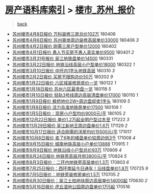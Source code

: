 [房产语料库索引](../../README.md)  > [楼市_苏州_报价](楼市_苏州_报价.md)
====
> [back](../README.md)

- [苏州楼市4月8日报价 万科装修三房总价102万](http://jkwz.applinzi.com/ittc/7089497724355609607.html#%E8%8B%8F%E5%B7%9E%E6%A5%BC%E5%B8%824%E6%9C%888%E6%97%A5%E6%8A%A5%E4%BB%B7+%E4%B8%87%E7%A7%91%E8%A3%85%E4%BF%AE%E4%B8%89%E6%88%BF%E6%80%BB%E4%BB%B7102%E4%B8%87) 180408  
- [苏州楼市4月6日报价 苏州奥体周边装修高层单价33000](http://jkwz.applinzi.com/ittc/7088738915542631430.html#%E8%8B%8F%E5%B7%9E%E6%A5%BC%E5%B8%824%E6%9C%886%E6%97%A5%E6%8A%A5%E4%BB%B7+%E8%8B%8F%E5%B7%9E%E5%A5%A5%E4%BD%93%E5%91%A8%E8%BE%B9%E8%A3%85%E4%BF%AE%E9%AB%98%E5%B1%82%E5%8D%95%E4%BB%B733000) 180406 *3* 
- [苏州楼市4月2日报价 刚需三房户型单价12000](http://jkwz.applinzi.com/ittc/7087272046168114182.html#%E8%8B%8F%E5%B7%9E%E6%A5%BC%E5%B8%824%E6%9C%882%E6%97%A5%E6%8A%A5%E4%BB%B7+%E5%88%9A%E9%9C%80%E4%B8%89%E6%88%BF%E6%88%B7%E5%9E%8B%E5%8D%95%E4%BB%B712000) 180402  
- [苏州楼市4月1日报价 愚人节买房不愚人真实单价9500](http://jkwz.applinzi.com/ittc/7086900732739716112.html#%E8%8B%8F%E5%B7%9E%E6%A5%BC%E5%B8%824%E6%9C%881%E6%97%A5%E6%8A%A5%E4%BB%B7+%E6%84%9A%E4%BA%BA%E8%8A%82%E4%B9%B0%E6%88%BF%E4%B8%8D%E6%84%9A%E4%BA%BA%E7%9C%9F%E5%AE%9E%E5%8D%95%E4%BB%B79500) 180401 *2* 
- [苏州楼市3月31号报价 吴江地铁盘单价14500](http://jkwz.applinzi.com/ittc/7086529583405073414.html#%E8%8B%8F%E5%B7%9E%E6%A5%BC%E5%B8%823%E6%9C%8831%E5%8F%B7%E6%8A%A5%E4%BB%B7+%E5%90%B4%E6%B1%9F%E5%9C%B0%E9%93%81%E7%9B%98%E5%8D%95%E4%BB%B714500) 180331  
- [苏州楼市3月22日报价 地铁沿线高层小户型单价18000](http://jkwz.applinzi.com/ittc/7083189279096570890.html#%E8%8B%8F%E5%B7%9E%E6%A5%BC%E5%B8%823%E6%9C%8822%E6%97%A5%E6%8A%A5%E4%BB%B7+%E5%9C%B0%E9%93%81%E6%B2%BF%E7%BA%BF%E9%AB%98%E5%B1%82%E5%B0%8F%E6%88%B7%E5%9E%8B%E5%8D%95%E4%BB%B718000) 180322 *1* 
- [苏州楼市3月10日报价 中环内1字头地铁高层](http://jkwz.applinzi.com/ittc/7078735905953416199.html#%E8%8B%8F%E5%B7%9E%E6%A5%BC%E5%B8%823%E6%9C%8810%E6%97%A5%E6%8A%A5%E4%BB%B7+%E4%B8%AD%E7%8E%AF%E5%86%851%E5%AD%97%E5%A4%B4%E5%9C%B0%E9%93%81%E9%AB%98%E5%B1%82) 180310 *3* 
- [苏州楼市2月2日报价 买房不限购总价50万](http://jkwz.applinzi.com/ittc/7065377796560258054.html#%E8%8B%8F%E5%B7%9E%E6%A5%BC%E5%B8%822%E6%9C%882%E6%97%A5%E6%8A%A5%E4%BB%B7+%E4%B9%B0%E6%88%BF%E4%B8%8D%E9%99%90%E8%B4%AD%E6%80%BB%E4%BB%B750%E4%B8%87) 180202 *9* 
- [苏州楼市1月22日报价 六区域装修房底价一览](http://jkwz.applinzi.com/ittc/7061304846936704010.html#%E8%8B%8F%E5%B7%9E%E6%A5%BC%E5%B8%821%E6%9C%8822%E6%97%A5%E6%8A%A5%E4%BB%B7+%E5%85%AD%E5%8C%BA%E5%9F%9F%E8%A3%85%E4%BF%AE%E6%88%BF%E5%BA%95%E4%BB%B7%E4%B8%80%E8%A7%88) 180122 *1* 
- [苏州楼市1月18日报价 苏州六区最贵盘一览](http://jkwz.applinzi.com/ittc/7059846696329020423.html#%E8%8B%8F%E5%B7%9E%E6%A5%BC%E5%B8%821%E6%9C%8818%E6%97%A5%E6%8A%A5%E4%BB%B7+%E8%8B%8F%E5%B7%9E%E5%85%AD%E5%8C%BA%E6%9C%80%E8%B4%B5%E7%9B%98%E4%B8%80%E8%A7%88) 180118 *5* 
- [苏州楼市1月10日报价 轻轨3号线周边高层清盘单价17000](http://jkwz.applinzi.com/ittc/7056840795871511568.html#%E8%8B%8F%E5%B7%9E%E6%A5%BC%E5%B8%821%E6%9C%8810%E6%97%A5%E6%8A%A5%E4%BB%B7+%E8%BD%BB%E8%BD%A83%E5%8F%B7%E7%BA%BF%E5%91%A8%E8%BE%B9%E9%AB%98%E5%B1%82%E6%B8%85%E7%9B%98%E5%8D%95%E4%BB%B717000) 180110 *1* 
- [苏州楼市1月9日报价 枫桥地价2W+周边盘却卖1字头](http://jkwz.applinzi.com/ittc/7056488926548591623.html#%E8%8B%8F%E5%B7%9E%E6%A5%BC%E5%B8%821%E6%9C%889%E6%97%A5%E6%8A%A5%E4%BB%B7+%E6%9E%AB%E6%A1%A5%E5%9C%B0%E4%BB%B72W%2B%E5%91%A8%E8%BE%B9%E7%9B%98%E5%8D%B4%E5%8D%961%E5%AD%97%E5%A4%B4) 180109 *5* 
- [苏州楼市1月8日报价 活力岛准地铁房单价17500](http://jkwz.applinzi.com/ittc/7056105779797427210.html#%E8%8B%8F%E5%B7%9E%E6%A5%BC%E5%B8%821%E6%9C%888%E6%97%A5%E6%8A%A5%E4%BB%B7+%E6%B4%BB%E5%8A%9B%E5%B2%9B%E5%87%86%E5%9C%B0%E9%93%81%E6%88%BF%E5%8D%95%E4%BB%B717500) 180108 *1* 
- [苏州楼市1月5日报价：现房小户型均价9000元/平](http://jkwz.applinzi.com/ittc/7054988928497484817.html#%E8%8B%8F%E5%B7%9E%E6%A5%BC%E5%B8%821%E6%9C%885%E6%97%A5%E6%8A%A5%E4%BB%B7%EF%BC%9A%E7%8E%B0%E6%88%BF%E5%B0%8F%E6%88%B7%E5%9E%8B%E5%9D%87%E4%BB%B79000%E5%85%83%2F%E5%B9%B3) 180105 *2* 
- [苏州楼市12月22日报价 单价1.2万起全明户型过冬至](http://jkwz.applinzi.com/ittc/7049792213448393744.html#%E8%8B%8F%E5%B7%9E%E6%A5%BC%E5%B8%8212%E6%9C%8822%E6%97%A5%E6%8A%A5%E4%BB%B7+%E5%8D%95%E4%BB%B71.2%E4%B8%87%E8%B5%B7%E5%85%A8%E6%98%8E%E6%88%B7%E5%9E%8B%E8%BF%87%E5%86%AC%E8%87%B3) 171222 *3* 
- [苏州楼市11月29日报价 吴江新地王周边盘单价1.6万](http://jkwz.applinzi.com/ittc/7041255546106151953.html#%E8%8B%8F%E5%B7%9E%E6%A5%BC%E5%B8%8211%E6%9C%8829%E6%97%A5%E6%8A%A5%E4%BB%B7+%E5%90%B4%E6%B1%9F%E6%96%B0%E5%9C%B0%E7%8E%8B%E5%91%A8%E8%BE%B9%E7%9B%98%E5%8D%95%E4%BB%B71.6%E4%B8%87) 171129 *2* 
- [苏州楼市10月17日报价 适合刚需的洋房均价15500元/平](http://jkwz.applinzi.com/ittc/7025302746293601296.html#%E8%8B%8F%E5%B7%9E%E6%A5%BC%E5%B8%8210%E6%9C%8817%E6%97%A5%E6%8A%A5%E4%BB%B7+%E9%80%82%E5%90%88%E5%88%9A%E9%9C%80%E7%9A%84%E6%B4%8B%E6%88%BF%E5%9D%87%E4%BB%B715500%E5%85%83%2F%E5%B9%B3) 171017  
- [苏州楼市10月8日报价 卖了6年的楼盘单价较周边低3千](http://jkwz.applinzi.com/ittc/7021958510613627921.html#%E8%8B%8F%E5%B7%9E%E6%A5%BC%E5%B8%8210%E6%9C%888%E6%97%A5%E6%8A%A5%E4%BB%B7+%E5%8D%96%E4%BA%866%E5%B9%B4%E7%9A%84%E6%A5%BC%E7%9B%98%E5%8D%95%E4%BB%B7%E8%BE%83%E5%91%A8%E8%BE%B9%E4%BD%8E3%E5%8D%83) 171008 *4* 
- [苏州楼市9月15日报价 城南地铁高层小户单价13888](http://jkwz.applinzi.com/ittc/7013424141015974929.html#%E8%8B%8F%E5%B7%9E%E6%A5%BC%E5%B8%829%E6%9C%8815%E6%97%A5%E6%8A%A5%E4%BB%B7+%E5%9F%8E%E5%8D%97%E5%9C%B0%E9%93%81%E9%AB%98%E5%B1%82%E5%B0%8F%E6%88%B7%E5%8D%95%E4%BB%B713888) 170915 *1* 
- [苏州楼市9月9日报价 地铁沿线小户型总价93万](http://jkwz.applinzi.com/ittc/7011197847574414352.html#%E8%8B%8F%E5%B7%9E%E6%A5%BC%E5%B8%829%E6%9C%889%E6%97%A5%E6%8A%A5%E4%BB%B7+%E5%9C%B0%E9%93%81%E6%B2%BF%E7%BA%BF%E5%B0%8F%E6%88%B7%E5%9E%8B%E6%80%BB%E4%BB%B793%E4%B8%87) 170909 *4* 
- [苏州楼市8月24日报价 地铁旁高层月供3800元/平](http://jkwz.applinzi.com/ittc/7005260620457575440.html#%E8%8B%8F%E5%B7%9E%E6%A5%BC%E5%B8%828%E6%9C%8824%E6%97%A5%E6%8A%A5%E4%BB%B7+%E5%9C%B0%E9%93%81%E6%97%81%E9%AB%98%E5%B1%82%E6%9C%88%E4%BE%9B3800%E5%85%83%2F%E5%B9%B3) 170824 *5* 
- [苏州楼市8月3日报价：二环内地铁旁高层单价1.3万](http://jkwz.applinzi.com/ittc/6997490994193630225.html#%E8%8B%8F%E5%B7%9E%E6%A5%BC%E5%B8%828%E6%9C%883%E6%97%A5%E6%8A%A5%E4%BB%B7%EF%BC%9A%E4%BA%8C%E7%8E%AF%E5%86%85%E5%9C%B0%E9%93%81%E6%97%81%E9%AB%98%E5%B1%82%E5%8D%95%E4%BB%B71.3%E4%B8%87) 170803 *6* 
- [苏州楼市7月25日报价：西环南延今日通车！沿线盘单价1.8万](http://jkwz.applinzi.com/ittc/6994127374558692368.html#%E8%8B%8F%E5%B7%9E%E6%A5%BC%E5%B8%827%E6%9C%8825%E6%97%A5%E6%8A%A5%E4%BB%B7%EF%BC%9A%E8%A5%BF%E7%8E%AF%E5%8D%97%E5%BB%B6%E4%BB%8A%E6%97%A5%E9%80%9A%E8%BD%A6%EF%BC%81%E6%B2%BF%E7%BA%BF%E7%9B%98%E5%8D%95%E4%BB%B71.8%E4%B8%87) 170725 *9* 
- [苏州楼市7月5日报价：地铁旁装修房单价1.5万](http://jkwz.applinzi.com/ittc/6986705937845715985.html#%E8%8B%8F%E5%B7%9E%E6%A5%BC%E5%B8%827%E6%9C%885%E6%97%A5%E6%8A%A5%E4%BB%B7%EF%BC%9A%E5%9C%B0%E9%93%81%E6%97%81%E8%A3%85%E4%BF%AE%E6%88%BF%E5%8D%95%E4%BB%B71.5%E4%B8%87) 170705 *2* 
- [苏州楼市6月30日报价：吴江土拍地块周边高层单价14000起](http://jkwz.applinzi.com/ittc/6984850645033944068.html#%E8%8B%8F%E5%B7%9E%E6%A5%BC%E5%B8%826%E6%9C%8830%E6%97%A5%E6%8A%A5%E4%BB%B7%EF%BC%9A%E5%90%B4%E6%B1%9F%E5%9C%9F%E6%8B%8D%E5%9C%B0%E5%9D%97%E5%91%A8%E8%BE%B9%E9%AB%98%E5%B1%82%E5%8D%95%E4%BB%B714000%E8%B5%B7) 170630 *2* 
- [苏州楼市5月16日报价 虎丘湿地公园周边盘单价1万5起](http://jkwz.applinzi.com/ittc/6968195568248554501.html#%E8%8B%8F%E5%B7%9E%E6%A5%BC%E5%B8%825%E6%9C%8816%E6%97%A5%E6%8A%A5%E4%BB%B7+%E8%99%8E%E4%B8%98%E6%B9%BF%E5%9C%B0%E5%85%AC%E5%9B%AD%E5%91%A8%E8%BE%B9%E7%9B%98%E5%8D%95%E4%BB%B71%E4%B8%875%E8%B5%B7) 170516  
